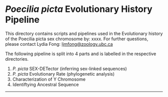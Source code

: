 # _Poecilia picta_ Evolutionary History Pipeline
This directory contains scripts and pipelines used in the Evolutionary history of the Poecilia picta sex chromosome by: xxxx.
For further questions, please contact Lydia Fong: ljmfong@zoology.ubc.ca

The following pipeline is split into 4 parts and is labelled in the respective directories.

1. _P. picta_ SEX-DETector (inferring sex-linked sequences)
2. _P. picta_ Evolutionary Rate (phylogenetic analysis)
3. Characterization of Y Chromosome
4. Identiftying Ancestral Sequence
--------------------------------------------------------------------------------------------------------------------------------------------------------------------
